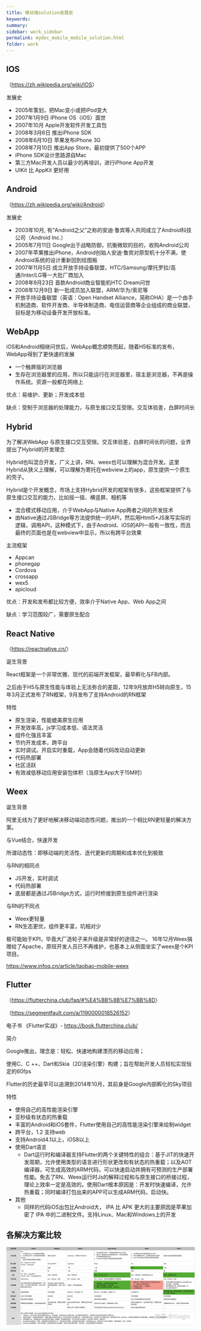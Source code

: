 ```yaml
---
title: 移动端solution发展史
keywords:
summary: 
sidebar: work_sidebar
permalink: mydoc_mobile_mobile_solution.html
folder: work
---
```


## IOS

（<https://zh.wikipedia.org/wiki/IOS>）

发展史

* 2005年策划，把Mac变小或把iPod变大
* 2007年1月9日 iPhone OS（iOS）面世
* 2007年10月 Apple开发软件开发工具包
* 2008年3月6日 推出iPhone SDK
* 2008年6月10日 苹果发布iPhone 3G
* 2008年7月10日 推出App Store，最初提供了500个APP
* iPhone SDK设计思路源自Mac
* 第三方Mac开发人员以最少的再培训，进行iPhone App开发
* UIKit 比 AppKit 更好用

## Android

（<https://zh.wikipedia.org/wiki/Android>）

发展史

* 2003年10月, 有“Android之父”之称的安迪·鲁宾等人共同成立了Android科技公司（Android Inc.）
* 2005年7月11日 Google出于战略防御，抗衡微软的目的，收购Android公司
* 2007年苹果推出iPhone，Android创始人安迪·鲁宾对原型机十分不满，使Android系统的设计重新回到绘图板
* 2007年11月5日 成立开放手持设备联盟，HTC/Samsung/摩托罗拉/高通/Inter/LG等一大批厂商加入
* 2008年9月23日 首款Android商业智能机HTC Dream问世
* 2008年12月9日 新一批成员加入联盟，ARM/华为/索尼等
* 开放手持设备联盟（英语：Open Handset Alliance，简称OHA）是一个由手机制造商、软件开发商、半导体制造商、电信运营商等企业组成的商业联盟，目标是为移动设备开发开放标准。

## WebApp

iOS和Android相继问世后，WebApp概念顺势而起，随着H5标准的发布，WebApp得到了更快速的发展

* 一个触屏版的浏览器
* 生存在浏览器里的应用，所以只能运行在浏览器里，宿主是浏览器，不再是操作系统。资源一般都在网络上

优点：易维护、更新；开发成本低

缺点：受制于浏览器的处理能力，与原生接口交互受限。交互体验差，白屏时间长

## Hybrid

为了解决WebApp 与原生接口交互受限。交互体验差，白屏时间长的问题，业界提出了Hybrid的开发理念

Hybrid也叫混合开发，广义上讲，RN、weex也可以理解为混合开发。这里Hybrid从狭义上理解，可以理解为寄托在webview上的app，原生提供一个原生的壳子。

Hybrid是个开发概念，市场上支持Hybrid开发的框架有很多，这些框架提供了与原生接口交互的能力，比如摇一摇、横竖屏、相机等

* 混合模式移动应用，介于WebApp与Native App两者之间的开发技术
* 由Native通过JSBridge等方法提供统一的API，然后用Html5+JS来写实际的逻辑，调用API，这种模式下，由于Android、iOS的API一般有一致性，而且最终的页面也是在webview中显示，所以有跨平台效果

主流框架

* Appcan
* phonegap
* Cordova
* crossapp
* wex5
* apicloud

优点：开发和发布都比较方便，效率介于Native App、Web App之间

缺点：学习范围较广，需要原生配合

## React Native

（<https://reactnative.cn/>）

诞生背景

React框架是一个非常优雅、现代的前端开发框架，最早孵化与FB内部。

之后由于H5与原生性能与体验上无法弥合的差距，12年9月放弃H5转向原生，15年3月正式发布了RN框架，9月发布了支持Android的RN框架

特性

* 原生渲染，性能媲美原生应用
* 开发效率高，js学习成本低、语法灵活
* 组件化强且丰富
* 节约开发成本，跨平台
* 实时调试。开启实时重载，App会随着代码改动自动更新
* 代码热部署
* 社区活跃
* 有效减低移动应用安装包体积（当原生App大于15M时）

## Weex

诞生背景

阿里无线为了更好地解决移动端动态性问题，推出的一个相比RN更轻量的解决方案。

与Vue结合，快速开发

所谓动态性：即移动端的灵活性、迭代更新的周期和成本优化到极致

与RN的相同点

* JS开发，实时调试
* 代码热部署
* 底层都是通过JSBridge方式，运行时桥接到原生组件进行渲染

与RN的不同点

* Weex更轻量
* RN生态更优，组件更丰富，坑相对少

极可能始于KPI，毕竟大厂造轮子来升级是非常好的途径之一。
16年12月Weex捐赠给了Apache，原班开发人员已不再维护，也基本上从侧面坐实了weex是个KPI项目。

<https://www.infoq.cn/article/taobao-mobile-weex>

## Flutter

（<https://flutterchina.club/faq/#%E4%BB%8B%E7%BB%8D>）

（<https://segmentfault.com/a/1190000018526152>）

电子书 《Flutter实战》- <https://book.flutterchina.club/>

简介

Google推出，理念是：轻松、快速地构建漂亮的移动应用；

使用C、C ++、Dart和Skia（2D渲染引擎）构建；旨在帮助开发人员轻松实现恒定的60fps

Flutter的历史最早可以追溯到2014年10月，其前身是Google内部孵化的Sky项目

特性

* 使用自己的高性能渲染引擎
* 亚秒级有状态的热重载
* 丰富的Android和iOS套件，Flutter使用自己的高性能渲染引擎来绘制widget
* 跨平台，1.2 支持web
* 支持Android4.1以上，iOS8以上
* 使用Dart语言
  * Dart运行时和编译器支持Flutter的两个关键特性的组合：基于JIT的快速开发周期，允许使用类型的语言进行形状更改和有状态的热重载；以及AOT编译器，可生成高效的ARM代码，可以快速启动并拥有可预测的生产部署性能。免去了RN、Weex运行时Js的解释过程和与原生接口的桥接过程，理论上效率一定是高效的。使用Dart根本原因是：开发时快速编译，允许热重载；同时编译打包出来的APP可以生成ARM代码，启动快。 
* 其他
  * 同样的代码iOS出包比Android大， IPA 比 APK 更大的主要原因是苹果加密了 IPA 中的二进制文件。支持Linux、Mac和Windows上的开发

## 各解决方案比较

[![comparison](./images/mobile_tech_compare.jpg)](./images/mobile_tech_compare.jpg)